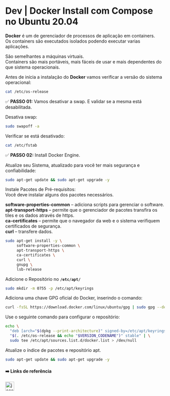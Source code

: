 # Dev | Docker Install com Compose no Ubuntu 20.04

**Docker** é um de gerenciador de processos de aplicação em containers.           
Os containers são executados isolados podendo executar varias aplicações.           

São semelhantes a máquinas virtuais.            
Containers são mais portáveis, mais fáceis de usar e mais dependentes do que sistema operacionais.

Antes de inícia a instalação do **Docker** vamos verificar a versão do sistema operacional:
```bash
cat /etc/os-release
```

✅ **PASSO 01:** Vamos desativar a swap. E validar se a mesma está desabilitada.

Desativa swap:
```bash
sudo swapoff -a
```

Verificar se está desativado:
```bash
cat /etc/fstab
```

✅ **PASSO 02:** Install Docker Engine.

Atualize seu Sistema, atualizado para você ter mais segurança e confiabilidade:
```bash
sudo apt-get update && sudo apt-get upgrade -y
```

Instale Pacotes de Pré-requisitos:                 
Você deve instalar alguns dos pacotes necessários.

**software-properties-common** – adiciona scripts para gerenciar o software.            
**apt-transport-https** – permite que o gerenciador de pacotes transfira os tiles e os dados através de https.      
**ca-certificates** – permite que o navegador da web e o sistema verifiquem certificados de segurança.          
**curl** – transfere dados.    

```bash
sudo apt-get install -y \
     software-properties-common \
     apt-transport-https \
     ca-certificates \
     curl \
     gnupg \
     lsb-release
```      

Adicione o Repositório no **`/etc/apt/`**
```bash
sudo mkdir -m 0755 -p /etc/apt/keyrings
```

Adiciona uma chave GPG oficial do Docker, inserindo o comando:
```bash
curl -fsSL https://download.docker.com/linux/ubuntu/gpg | sudo gpg --dearmor -o /etc/apt/keyrings/docker.gpg
```

Use o seguinte comando para configurar o repositório:
```bash
echo \
  "deb [arch="$(dpkg --print-architecture)" signed-by=/etc/apt/keyrings/docker.gpg] https://download.docker.com/linux/ubuntu \
  "$(. /etc/os-release && echo "$VERSION_CODENAME")" stable" | \
  sudo tee /etc/apt/sources.list.d/docker.list > /dev/null
```

Atualize o índice de pacotes e repositório apt.
```bash
sudo apt-get update && sudo apt-get upgrade -y
```

#### ➡️ Links de referência

[<img title="Docker" align="left" alt="josenilto | Twitter" width="28px" src="https://cdn.jsdelivr.net/npm/simple-icons@v3/icons/docker.svg" />][docker]

[docker]: https://docs.docker.com/engine/install/